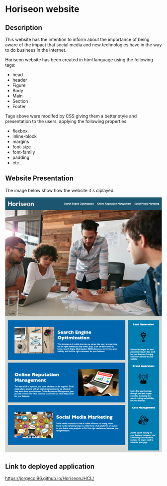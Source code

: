 # Horiseon website

## Description

This website has the intention to inform about the importance of being aware of the impact that social media and new technologies have in the way to do businees in the internet.

Horiseon website has been created in html language using the following tags:

* head
* header
* Figure
* Body
* Main
* Section
* Footer

Tags above were modifed by CSS giving them a better style and presentation to the users, applying the following properties:

* flexbox
* inline-block
* margins
* font-size
* font-family
* padding
* etc..
  
## Website Presentation

The image below show how the website it´s diplayed.

![Horiseon](.assets/../assets/images/HoriseonJHCL.png)

## Link to deployed application

https://jorgecdl96.github.io/HoriseonJHCL/